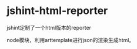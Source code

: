 jshint-html-reporter
====================

jshint定制了一个html版本的reporter

node模块，利用arttemplate进行json的渲染生成html。
